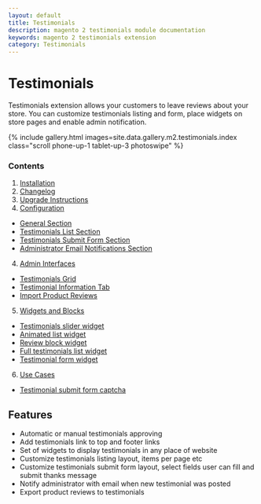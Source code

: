 ```yaml
---
layout: default
title: Testimonials
description: magento 2 testimonials module documentation
keywords: magento 2 testimonials extension
category: Testimonials
---
```


# Testimonials

Testimonials extension allows your customers to leave reviews about your store. You can customize testimonials listing and form, place widgets on store pages and enable admin notification.

{% include gallery.html images=site.data.gallery.m2.testimonials.index class="scroll phone-up-1 tablet-up-3 photoswipe" %}

### Contents

1. [Installation](installation/)
2. [Changelog](changelog/)
3. [Upgrade Instructions](upgrade-instructions)
3. [Configuration](configuration/)
 - [General Section](configuration/#general-section)
 - [Testimonials List Section](configuration/#testimonials-list-section)
 - [Testimonials Submit Form Section](configuration/#testimonials-submit-form-section)
 - [Administrator Email Notifications Section](configuration/#administrator-email-notifications-section)
4. [Admin Interfaces](admin-interfaces/)
 - [Testimonials Grid](admin-interfaces/#testimonials-grid)
 - [Testimonial Information Tab](admin-interfaces/#testimonial-information-tab)
 - [Import Product Reviews](admin-interfaces/#import-product-reviews)
5. [Widgets and Blocks](widgets/)
 - [Testimonials slider widget](widgets/#testimonials-slider-widget)
 - [Animated list widget](widgets/#animated-list-widget)
 - [Review block widget](widgets/#review-block-widget)
 - [Full testimonials list widget](widgets/#full-testimonials-list-widget)
 - [Testimonial form widget](widgets/#testimonial-form-widget)
6. [Use Cases](use-cases/)
 - [Testimonial submit form captcha](use-cases/#testimonial-submit-form-captcha)

## Features

- Automatic or manual testimonials approving
- Add testimonials link to top and footer links
- Set of widgets to display testimonials in any place of website
- Customize testimonials listing layout, items per page etc
- Customize testimonials submit form layout, select fields user can fill and submit thanks message
- Notify administrator with email when new testimonial was posted
- Export product reviews to testimonials
